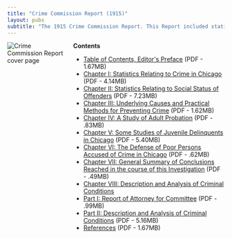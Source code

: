 ```yaml
---
title: "Crime Commission Report (1915)"
layout: pubs
subtitle: "The 1915 Crime Commission Report. This Report included statistical data, descriptions of judicial and legal institutions, and is a model of data collection. It is included here in its entirety."
---
```


<div class="columns">
  <div class="column is-one-quarter">
    <img src="/img/pub/ccreport/CCReport.jpg" alt="Crime Commission Report cover page" />
  </div>
  <div class="column">
    <strong>Contents</strong>
    <ul>
      <li><a href="/docs_fk/homicide/ccreport/ccreport.toc.pdf">Table of Contents, Editor's Preface</a>
      (PDF - 1.67MB)</li>
      <li><a href="/docs_fk/homicide/ccreport/ccreport.01.pdf">Chapter I: Statistics Relating to Crime in Chicago</a>
      (PDF - 4.14MB)</li>
      <li><a href="/docs_fk/homicide/ccreport/ccreport.02.pdf">Chapter II: Statistics Relating to Social Status of Offenders</a>
      (PDF - 7.23MB)</li>
      <li><a href="/docs_fk/homicide/ccreport/ccreport.03.pdf">Chapter III: Underlying Causes and Practical Methods for Preventing Crime</a>
      (PDF - 1.62MB)</li>
      <li><a href="not found">Chapter IV: A Study of Adult Probation</a>
      (PDF - .83MB)</li>
      <li><a href="/docs_fk/homicide/ccreport/ccreport.05.pdf">Chapter V: Some Studies of Juvenile Delinquents in Chicago</a>
      (PDF - 5.40MB)</li>
      <li><a href="/docs_fk/homicide/ccreport/ccreport.06.pdf">Chapter VI: The Defense of Poor Persons Accused of Crime in Chicago</a>
      (PDF - .62MB)</li>
      <li><a href="/docs_fk/homicide/ccreport/ccreport.07.pdf">Chapter VII: General Summary of Conclusions Reached in the course of this Investigation</a>
      (PDF - .49MB)</li>
      <li><a href="/docs_fk/homicide/ccreport/ccreport.08.pdf">Chapter VIII: Description and Analysis of Criminal Conditions</a>
      <li><a href="/docs_fk/homicide/ccreport/ccreport.08.pdf">Part I: Report of Attorney for Committee</a>
      (PDF - .99MB)</li>
      <li><a href="/docs_fk/homicide/ccreport/ccreport.09.pdf">Part II: Description and Analysis of Criminal Conditions</a>
      (PDF - 5.16MB)</li>
      <li><a href="/docs_fk/homicide/ccreport/ccreport.ref.pdf">References</a>
      (PDF - 1.67MB)</li>
    </ul>
  </div>
</div>
